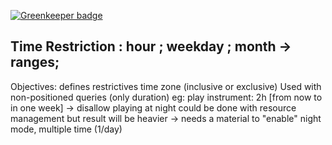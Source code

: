 

[![Greenkeeper badge](https://badges.greenkeeper.io/AutoScheduleJS/queries-fn.svg)](https://greenkeeper.io/)

## Time Restriction : hour ; weekday ; month -> ranges;

Objectives: defines restrictives time zone (inclusive or exclusive)
Used with non-positioned queries (only duration)
eg: play instrument: 2h [from now to in one week]
  -> disallow playing at night
could be done with resource management but result will be heavier -> needs a material to "enable" night mode, multiple time (1/day)
